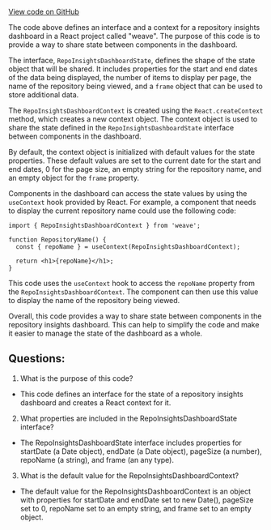 [View code on GitHub](https://github.com/wandb/weave/weave-js/src/common/components/RepoInsightsDashboardContext.tsx)

The code above defines an interface and a context for a repository insights dashboard in a React project called "weave". The purpose of this code is to provide a way to share state between components in the dashboard. 

The interface, `RepoInsightsDashboardState`, defines the shape of the state object that will be shared. It includes properties for the start and end dates of the data being displayed, the number of items to display per page, the name of the repository being viewed, and a `frame` object that can be used to store additional data.

The `RepoInsightsDashboardContext` is created using the `React.createContext` method, which creates a new context object. The context object is used to share the state defined in the `RepoInsightsDashboardState` interface between components in the dashboard. 

By default, the context object is initialized with default values for the state properties. These default values are set to the current date for the start and end dates, 0 for the page size, an empty string for the repository name, and an empty object for the `frame` property.

Components in the dashboard can access the state values by using the `useContext` hook provided by React. For example, a component that needs to display the current repository name could use the following code:

```
import { RepoInsightsDashboardContext } from 'weave';

function RepositoryName() {
  const { repoName } = useContext(RepoInsightsDashboardContext);

  return <h1>{repoName}</h1>;
}
```

This code uses the `useContext` hook to access the `repoName` property from the `RepoInsightsDashboardContext`. The component can then use this value to display the name of the repository being viewed.

Overall, this code provides a way to share state between components in the repository insights dashboard. This can help to simplify the code and make it easier to manage the state of the dashboard as a whole.
## Questions: 
 1. What is the purpose of this code?
- This code defines an interface for the state of a repository insights dashboard and creates a React context for it.

2. What properties are included in the RepoInsightsDashboardState interface?
- The RepoInsightsDashboardState interface includes properties for startDate (a Date object), endDate (a Date object), pageSize (a number), repoName (a string), and frame (an any type).

3. What is the default value for the RepoInsightsDashboardContext?
- The default value for the RepoInsightsDashboardContext is an object with properties for startDate and endDate set to new Date(), pageSize set to 0, repoName set to an empty string, and frame set to an empty object.